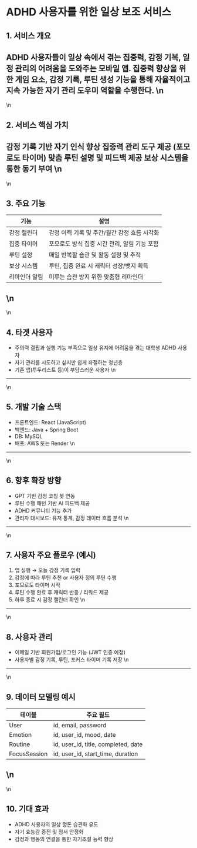 # ADHD 사용자를 위한 일상 보조 서비스

## 1. 서비스 개요
ADHD 사용자들이 일상 속에서 겪는 집중력, 감정 기복, 일정 관리의 어려움을 도와주는 모바일 앱.
집중력 향상을 위한 게임 요소, 감정 기록, 루틴 생성 기능을 통해 자율적이고 지속 가능한 자기 관리 도우미 역할을 수행한다.
\n
---
\n
## 2. 서비스 핵심 가치
**감정 기록 기반 자기 인식 향상**
**집중력 관리 도구 제공 (포모로도 타이머)**
**맞춤 루틴 설명 및 피드백 제공**
**보상 시스템을 통한 동기 부여**
\n
---
\n
## 3. 주요 기능
| 기능 | 설명 |
|------|------|
| 감정 캘린더| 감정 이력 기록 및 주간/월간 감정 흐름 시각화 |
| 집중 타이머 | 포모로도 방식 집중 시간 관리, 알림 기능 포함 |
| 루틴 설정 | 매일 반복할 습관 및 활동 설정 및 추적 |
| 보상 시스템 | 루틴, 집중 완료 시 캐릭터 성장/뱃지 획득 |
| 리마인더 알림 | 미루는 습관 방지 위한 맞춤형 리마인더 |
\n
---
\n
## 4. 타겟 사용자
- 주의력 결핍과 실행 기능 부족으로 일상 유지에 어려움을 겪는 대학생 ADHD 사용자
- 자기 관리를 시도하고 싶지만 쉽게 좌절하는 청년층
- 기존 앱(투두리스트 등)이 부담스러운 사용자
\n
---
\n
## 5. 개발 기술 스택
- 프론트엔드: React (JavaScript)
- 백엔드: Java + Spring Boot
- DB: MySQL
- 배포: AWS 또는 Render
\n
---
\n
## 6. 향후 확장 방향
- GPT 기반 감정 코칭 봇 연동
- 루틴 수행 패턴 기반 AI 피드백 제공
- ADHD 커뮤니티 기능 추가
- 관리자 대시보드: 유저 통계, 감정 데이터 흐름 분석
\n
---
\n
## 7. 사용자 주요 플로우 (예시)

1. 앱 실행 → 오늘 감정 기록 입력
2. 감정에 따라 루틴 추천 or 사용자 정의 루틴 수행
3. 포모로도 타이머 시작
4. 루틴 수행 완료 후 캐릭터 반응 / 리워드 제공
5. 하루 종료 시 감정 캘린더 확인
\n
---
\n
## 8. 사용자 관리
- 이메일 기반 회원가입/로그인 기능 (JWT 인증 예정)
- 사용자별 감정 기록, 루틴, 포커스 타이머 기록 저장
\n
---
\n
## 9. 데이터 모델링 예시

| 테이블 | 주요 필드 |
|--------|-----------|
| User | id, email, password |
| Emotion | id, user_id, mood, date |
| Routine | id, user_id, title, completed, date |
| FocusSession | id, user_id, start_time, duration |
\n
---
\n
## 10. 기대 효과
- ADHD 사용자의 일상 정돈 습관화 유도
- 자기 효능감 증진 및 정서 안정화
- 감정과 행동의 연결을 통한 자기조절 능력 향상
